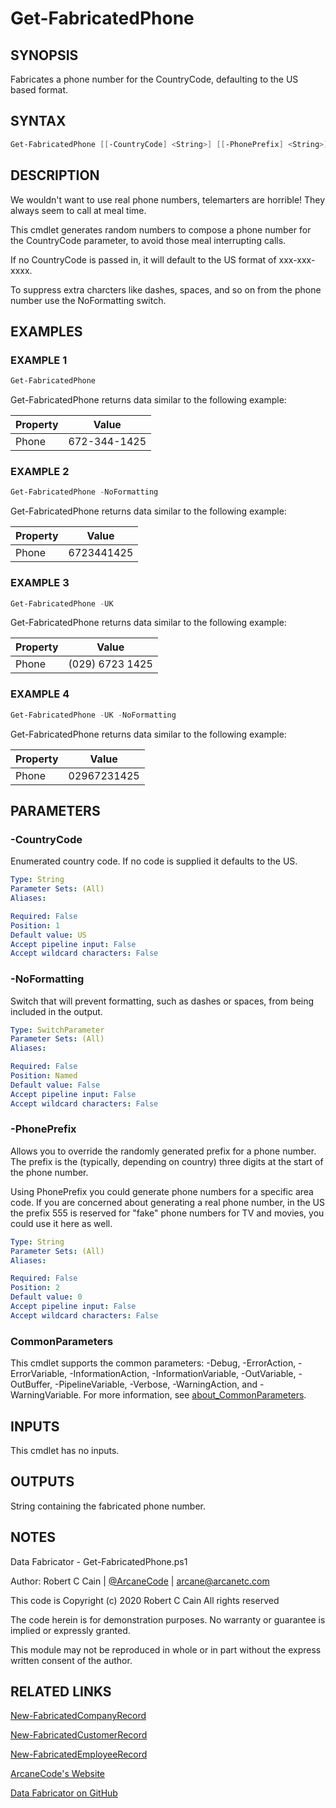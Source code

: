 # Get-FabricatedPhone

## SYNOPSIS

Fabricates a phone number for the CountryCode, defaulting to the US based format.

## SYNTAX

```powershell
Get-FabricatedPhone [[-CountryCode] <String>] [[-PhonePrefix] <String>] [-NoFormatting] [<CommonParameters>]
```

## DESCRIPTION

We wouldn't want to use real phone numbers, telemarters are horrible!
They always seem to call at meal time.

This cmdlet generates random numbers to compose a phone number for the CountryCode parameter, to avoid those meal interrupting calls.

If no CountryCode is passed in, it will default to the US format of xxx-xxx-xxxx.

To suppress extra charcters like dashes, spaces, and so on from the phone number use the NoFormatting switch.

## EXAMPLES

### EXAMPLE 1

```powershell
Get-FabricatedPhone
```

Get-FabricatedPhone returns data similar to the following example:


Property | Value
| ----- | ------ |
Phone | 672-344-1425

### EXAMPLE 2

```powershell
Get-FabricatedPhone -NoFormatting
```

Get-FabricatedPhone returns data similar to the following example:


Property | Value
| ----- | ------ |
Phone | 6723441425

### EXAMPLE 3

```powershell
Get-FabricatedPhone -UK
```

Get-FabricatedPhone returns data similar to the following example:


Property | Value
| ----- | ------ |
Phone | (029) 6723 1425

### EXAMPLE 4

```powershell
Get-FabricatedPhone -UK -NoFormatting
```

Get-FabricatedPhone returns data similar to the following example:


Property | Value
| ----- | ------ |
Phone | 02967231425

## PARAMETERS

### -CountryCode

Enumerated country code.
If no code is supplied it defaults to the US.

```yaml
Type: String
Parameter Sets: (All)
Aliases:

Required: False
Position: 1
Default value: US
Accept pipeline input: False
Accept wildcard characters: False
```

### -NoFormatting

Switch that will prevent formatting, such as dashes or spaces, from being included in the output.

```yaml
Type: SwitchParameter
Parameter Sets: (All)
Aliases:

Required: False
Position: Named
Default value: False
Accept pipeline input: False
Accept wildcard characters: False
```

### -PhonePrefix

Allows you to override the randomly generated prefix for a phone number.
The prefix is the (typically, depending on country) three digits at the start of the phone number.

Using PhonePrefix you could generate phone numbers for a specific area code.
If you are concerned about generating a real phone number, in the US the prefix 555 is reserved for "fake" phone numbers for TV and movies, you could use it here as well.

```yaml
Type: String
Parameter Sets: (All)
Aliases:

Required: False
Position: 2
Default value: 0
Accept pipeline input: False
Accept wildcard characters: False
```

### CommonParameters

This cmdlet supports the common parameters: -Debug, -ErrorAction, -ErrorVariable, -InformationAction, -InformationVariable, -OutVariable, -OutBuffer, -PipelineVariable, -Verbose, -WarningAction, and -WarningVariable. For more information, see [about_CommonParameters](http://go.microsoft.com/fwlink/?LinkID=113216).

## INPUTS

This cmdlet has no inputs.

## OUTPUTS

String containing the fabricated phone number.

## NOTES

Data Fabricator - Get-FabricatedPhone.ps1

Author: Robert C Cain | [@ArcaneCode](https://twitter.com/arcanecode) | arcane@arcanetc.com

This code is Copyright (c) 2020 Robert C Cain All rights reserved

The code herein is for demonstration purposes.
No warranty or guarantee is implied or expressly granted.

This module may not be reproduced in whole or in part without
the express written consent of the author.

## RELATED LINKS

[New-FabricatedCompanyRecord](https://github.com/arcanecode/DataFabricator/blob/master/Documentation/New-FabricatedCompanyRecord.md)

[New-FabricatedCustomerRecord](https://github.com/arcanecode/DataFabricator/blob/master/Documentation/New-FabricatedCustomerRecord.md)

[New-FabricatedEmployeeRecord](https://github.com/arcanecode/DataFabricator/blob/master/Documentation/New-FabricatedEmployeeRecord.md)

[ArcaneCode's Website](http://arcanecode.me)

[Data Fabricator on GitHub](http://datafabricator.com)
